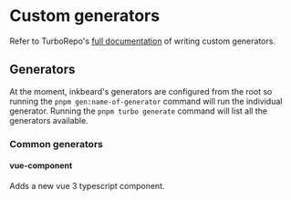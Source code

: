 # Custom generators
Refer to TurboRepo's [full documentation](https://turbo.build/repo/docs/core-concepts/monorepos/code-generation) of writing custom generators.

## Generators
At the moment, inkbeard's generators are configured from the root so running the `pnpm gen:name-of-generator` command will run the individual generator. Running the `pnpm turbo generate` command will list all the generators available.

### Common generators

#### vue-component
Adds a new vue 3 typescript component.
